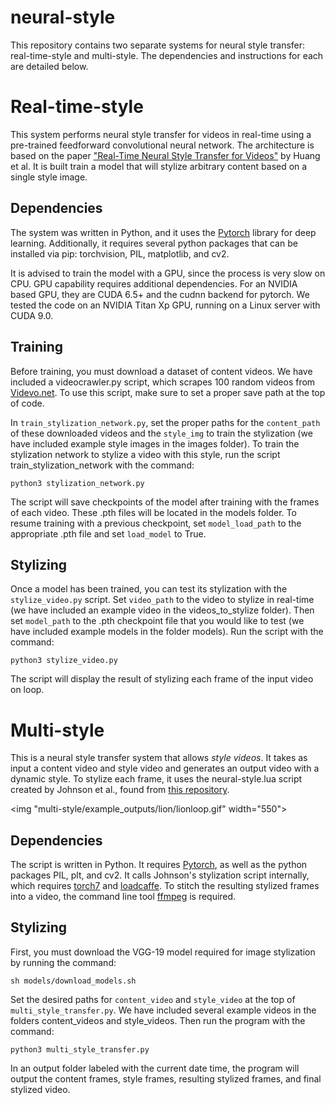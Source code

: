 # neural-style

This repository contains two separate systems for neural style transfer: real-time-style and multi-style. The dependencies and instructions for each are detailed below.

# Real-time-style
This system performs neural style transfer for videos in real-time using a pre-trained feedforward convolutional neural network. The architecture is based on the paper ["Real-Time Neural Style Transfer for Videos"](http://openaccess.thecvf.com/content_cvpr_2017/papers/Huang_Real-Time_Neural_Style_CVPR_2017_paper.pdf) by Huang et al. It is built train a model that will stylize arbitrary content based on a single style image.

## Dependencies
The system was written in Python, and it uses the  [Pytorch](https://pytorch.org/) library for deep learning. Additionally, it requires several python packages that can be installed via pip: torchvision, PIL, matplotlib, and cv2.

It is advised to train the model with a GPU, since the process is very slow on CPU. GPU capability requires additional dependencies. For an NVIDIA based GPU, they are CUDA 6.5+ and the cudnn backend for pytorch. We tested the code on an NVIDIA Titan Xp GPU, running on a Linux server with CUDA 9.0.

## Training
Before training, you must download a dataset of content videos. We have included a videocrawler.py script, which scrapes 100 random videos from [Videvo.net](https://www.videvo.net/). To use this script, make sure to set a proper save path at the top of code.

In `train_stylization_network.py`, set the proper paths for the `content_path` of these downloaded videos and the `style_img` to train the stylization (we have included example style images in the images folder). To train the stylization network to stylize a video with this style, run the script train_stylization_network with the command:
```
python3 stylization_network.py
```
The script will save checkpoints of the model after training with the frames of each video. These .pth files will be located in the models folder. To resume training with a previous checkpoint, set `model_load_path` to the appropriate .pth file and set `load_model` to True.

## Stylizing
Once a model has been trained, you can test its stylization with the `stylize_video.py` script. Set `video_path` to the video to stylize in real-time (we have included an example video in the videos_to_stylize folder). Then set `model_path` to the .pth checkpoint file that you would like to test (we have included example models in the folder models). Run the script with the command:
```
python3 stylize_video.py
```
The script will display the result of stylizing each frame of the input video on loop.

# Multi-style
This is a neural style transfer system that allows _style videos_. It takes as input a content video and style video and generates an output video with a dynamic style. To stylize each frame, it uses the neural-style.lua script created by Johnson et al., found from [this repository](https://github.com/jcjohnson/neural-style).

<img "multi-style/example_outputs/lion/lionloop.gif" width="550">

## Dependencies
The script is written in Python. It requires [Pytorch](https://pytorch.org/), as well as the python packages PIL, plt, and cv2. It calls Johnson's stylization script internally, which requires [torch7](https://github.com/torch/torch7) and [loadcaffe](https://github.com/szagoruyko/loadcaffe).
To stitch the resulting stylized frames into a video, the command line tool [ffmpeg](https://www.ffmpeg.org/) is required.

## Stylizing
First, you must download the VGG-19 model required for image stylization by running the command:
```
sh models/download_models.sh
```
Set the desired paths for `content_video` and `style_video` at the top of `multi_style_transfer.py`. We have included several example videos in the folders content_videos and style_videos. Then run the program with the command:
```
python3 multi_style_transfer.py
```
In an output folder labeled with the current date time, the program will output the content frames, style frames, resulting stylized frames, and final stylized video.
